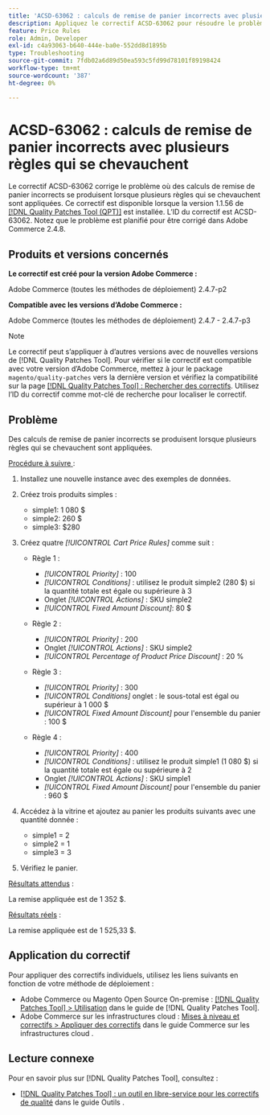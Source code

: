 ```yaml
---
title: 'ACSD-63062 : calculs de remise de panier incorrects avec plusieurs règles qui se chevauchent'
description: Appliquez le correctif ACSD-63062 pour résoudre le problème d’Adobe Commerce en raison duquel des calculs de remise de panier incorrects se produisent lorsque plusieurs règles se chevauchent.
feature: Price Rules
role: Admin, Developer
exl-id: c4a93063-b640-444e-ba0e-552dd8d1895b
type: Troubleshooting
source-git-commit: 7fdb02a6d89d50ea593c5fd99d78101f89198424
workflow-type: tm+mt
source-wordcount: '387'
ht-degree: 0%

---
```


# ACSD-63062 : calculs de remise de panier incorrects avec plusieurs règles qui se chevauchent

Le correctif ACSD-63062 corrige le problème où des calculs de remise de panier incorrects se produisent lorsque plusieurs règles qui se chevauchent sont appliquées. Ce correctif est disponible lorsque la version 1.1.56 de [[!DNL Quality Patches Tool (QPT)]](/help/tools/quality-patches-tool/quality-patches-tool-to-self-serve-quality-patches.md) est installée. L’ID du correctif est ACSD-63062. Notez que le problème est planifié pour être corrigé dans Adobe Commerce 2.4.8.

## Produits et versions concernés

**Le correctif est créé pour la version Adobe Commerce :**

Adobe Commerce (toutes les méthodes de déploiement) 2.4.7-p2

**Compatible avec les versions d’Adobe Commerce :**

Adobe Commerce (toutes les méthodes de déploiement) 2.4.7 - 2.4.7-p3

>[!NOTE]
>
>Le correctif peut s’appliquer à d’autres versions avec de nouvelles versions de [!DNL Quality Patches Tool]. Pour vérifier si le correctif est compatible avec votre version d’Adobe Commerce, mettez à jour le package `magento/quality-patches` vers la dernière version et vérifiez la compatibilité sur la page [[!DNL Quality Patches Tool] : Rechercher des correctifs](https://experienceleague.adobe.com/tools/commerce-quality-patches/index.html). Utilisez l’ID du correctif comme mot-clé de recherche pour localiser le correctif.

## Problème

Des calculs de remise de panier incorrects se produisent lorsque plusieurs règles qui se chevauchent sont appliquées.

<u>Procédure à suivre </u> :

1. Installez une nouvelle instance avec des exemples de données.
1. Créez trois produits simples :

   * simple1: 1 080 $
   * simple2: 260 $
   * simple3: $280

1. Créez quatre *[!UICONTROL Cart Price Rules]* comme suit :

   * Règle 1 :

      * *[!UICONTROL Priority]* : 100
      * *[!UICONTROL Conditions]* : utilisez le produit simple2 (280 $) si la quantité totale est égale ou supérieure à 3
      * Onglet *[!UICONTROL Actions]* : SKU simple2
      * *[!UICONTROL Fixed Amount Discount]*: 80 $

   * Règle 2 :

      * *[!UICONTROL Priority]* : 200
      * Onglet *[!UICONTROL Actions]* : SKU simple2
      * *[!UICONTROL Percentage of Product Price Discount]* : 20 %

   * Règle 3 :

      * *[!UICONTROL Priority]* : 300
      * *[!UICONTROL Conditions]* onglet : le sous-total est égal ou supérieur à 1 000 $
      * *[!UICONTROL Fixed Amount Discount]* pour l&#39;ensemble du panier : 100 $

   * Règle 4 :

      * *[!UICONTROL Priority]* : 400
      * *[!UICONTROL Conditions]* : utilisez le produit simple1 (1 080 $) si la quantité totale est égale ou supérieure à 2
      * Onglet *[!UICONTROL Actions]* : SKU simple1
      * *[!UICONTROL Fixed Amount Discount]* pour l&#39;ensemble du panier : 960 $

1. Accédez à la vitrine et ajoutez au panier les produits suivants avec une quantité donnée :

   * simple1 = 2
   * simple2 = 1
   * simple3 = 3

1. Vérifiez le panier.

<u>Résultats attendus</u> :

La remise appliquée est de 1 352 $.

<u>Résultats réels</u> :

La remise appliquée est de 1 525,33 $.

## Application du correctif

Pour appliquer des correctifs individuels, utilisez les liens suivants en fonction de votre méthode de déploiement :

* Adobe Commerce ou Magento Open Source On-premise : [[!DNL Quality Patches Tool] > Utilisation](/help/tools/quality-patches-tool/usage.md) dans le guide de [!DNL Quality Patches Tool].
* Adobe Commerce sur les infrastructures cloud : [Mises à niveau et correctifs > Appliquer des correctifs](https://experienceleague.adobe.com/docs/commerce-cloud-service/user-guide/develop/upgrade/apply-patches.html) dans le guide Commerce sur les infrastructures cloud .


## Lecture connexe

Pour en savoir plus sur [!DNL Quality Patches Tool], consultez :

* [[!DNL Quality Patches Tool] : un outil en libre-service pour les correctifs de qualité](/help/tools/quality-patches-tool/quality-patches-tool-to-self-serve-quality-patches.md) dans le guide Outils .
